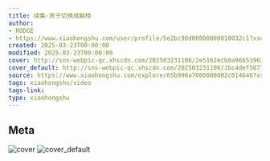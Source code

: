```yaml
---
title: 续集-凳子切换成躺椅
author:
- RODGE
- https://www.xiaohongshu.com/user/profile/5e2bc90d00000000010032c1?xsec_token=undefined
created: 2025-03-23T00:00:00
modified: 2025-03-23T00:00:00
cover: http://sns-webpic-qc.xhscdn.com/202503231106/2e5162ecb0a96651963c17838378275f/1040g2sg30uit4pecli005nhbp46g8cm1bm098l0!nc_n_webp_prv_1
cover_default: http://sns-webpic-qc.xhscdn.com/202503231106/1bc4def5877eda8a7b81af814aa714c8/1040g2sg30uit4pecli005nhbp46g8cm1bm098l0!nc_n_webp_mw_1
source: https://www.xiaohongshu.com/explore/65b990a7000000002c014646?xsec_token=ABpjJwjNSuvYkhIhekgLaCQbMM4HZDVFcgLEcg1HiR7iU=
tags: xiaohongshu/video
tags-link:
type: xiaohongshu
---
```


## Meta

![cover](http://sns-webpic-qc.xhscdn.com/202503231106/2e5162ecb0a96651963c17838378275f/1040g2sg30uit4pecli005nhbp46g8cm1bm098l0!nc_n_webp_prv_1)
![cover_default](http://sns-webpic-qc.xhscdn.com/202503231106/1bc4def5877eda8a7b81af814aa714c8/1040g2sg30uit4pecli005nhbp46g8cm1bm098l0!nc_n_webp_mw_1)
